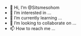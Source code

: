 - 👋 Hi, I’m @Sitsmesohom
- 👀 I’m interested in ...
- 🌱 I’m currently learning ...
- 💞️ I’m looking to collaborate on ...
- 📫 How to reach me ...

<!---
Sitsmesohom/Sitsmesohom is a ✨ special ✨ repository because its `README.md` (this file) appears on your GitHub profile.
You can click the Preview link to take a look at your changes.
--->
